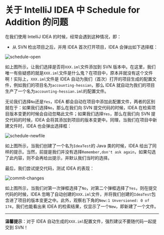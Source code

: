 # 关于 IntelliJ IDEA 中 Schedule for Addition 的问题

在我们使用 IntelliJ IDEA 的时候，经常会遇到这种情况，即：

- 从 SVN 检出项目之后，并用 IDEA 首次打开项目，IDEA 会弹出如下选择框：


![schedule-open](https://github.com/guobinhit/intellij-idea-tutorial/blob/master/images/schedule/schedule-open.png)

如上图所示，让我们选择是否将`XXX.iml`文件添加到 SVN 版本中。在这里，我们唯一有些疑惑的就是`XXX.iml`文件是什么鬼？在项目中，原本并就没有这个文件啊！实际上，`XXX.iml`文件是 IDEA 自动为我们（首次）打开的项目生成的配置文件，例如我们的项目名为`accounting-hessian`，那么 IDEA 就自动为我们的项目生产了一个名为`accounting-hessian.iml`的配置文件。

无论我们选择`No`还是`Yes`，IDEA 都会自动在项目中添加此配置文件，两者的区别就在于：如果我们选择`No`，那么在我们向 SVN 提交代码的时候，IDEA 在检索项目版本变更的时候会自动忽略此文件；如果我们选择`Yes`，那么在我们向 SVN 提交代码的时候，IDEA 会将其添加到项目的版本变更中。同理，当我们在项目中新建文件时，IDEA 也会弹出选择框：

![schedule-newfile](https://github.com/guobinhit/intellij-idea-tutorial/blob/master/images/schedule/schedule-newfile.png)

如上图所示，当我们创建了一个名为`IdeaTest`的 Java 类的时候，IDEA 给出了同样的提示。当然，前提是我们并没有选择`Remember,don't ask again`，如果勾选了此内容，则不会再给出提示，并默认我们当时的选择。

最后，我们尝试提交代码，测试 IDEA 的表现：

![commit-changes](https://github.com/guobinhit/intellij-idea-tutorial/blob/master/images/schedule/commit-changes.png)

如上图所示，当我们对第一次弹框选择了`No`，对第二个弹框选择了`Yes`，则在提交代码的时候，IDEA 忽略了自动创建的`XXX.iml`文件，并将我们创建的`IdeaTest`包含进了项目的版本变更之中。此外，观察右下角的`New:1 Unversioned: 0 of 174`，我们也能看出来 IDEA 的检索结果，仅显示了一个`New`，即新建了一个文件。


----------

**温馨提示**：对于 IDEA 自动生成的`XXX.iml`配置文件，强烈建议不要随代码一起提交到 SVN！

